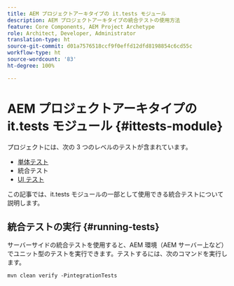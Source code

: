 ```yaml
---
title: AEM プロジェクトアーキタイプの it.tests モジュール
description: AEM プロジェクトアーキタイプの統合テストの使用方法
feature: Core Components, AEM Project Archetype
role: Architect, Developer, Administrator
translation-type: ht
source-git-commit: d01a7576518ccf9f0effd12dfd8198854c6cd55c
workflow-type: ht
source-wordcount: '83'
ht-degree: 100%

---
```



# AEM プロジェクトアーキタイプの it.tests モジュール {#ittests-module}

プロジェクトには、次の 3 つのレベルのテストが含まれています。

* [単体テスト](core.md#unit-tests)
* 統合テスト
* [UI テスト](uitests.md)

この記事では、it.tests モジュールの一部として使用できる統合テストについて説明します。

## 統合テストの実行 {#running-tests}

サーバーサイドの統合テストを使用すると、AEM 環境（AEM サーバー上など）でユニット型のテストを実行できます。テストするには、次のコマンドを実行します。

```
mvn clean verify -PintegrationTests
```
